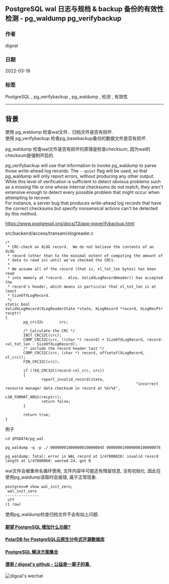 ## PostgreSQL wal 日志与规档 & backup 备份的有效性检测 - pg_waldump pg_verifybackup  
    
### 作者    
digoal    
    
### 日期    
2022-03-18   
    
### 标签    
PostgreSQL , pg_verifybackup , pg_waldump , 检测 , 有效性    
    
----    
    
## 背景    
  
使用 pg_waldump 检查wal文件、归档文件是否有损坏.  
使用 pg_verifybackup 检查pg_basebackup备份的数据文件是否有损坏.   
  
pg_waldump 检查wal文件是否有损坏的原理是检查checksum, 因为wal的checksum是强制开启的.   
  
pg_verifybackup will use that information to invoke pg_waldump to parse those write-ahead log records. The `--quiet` flag will be used, so that pg_waldump will only report errors, without producing any other output.   
While this level of verification is sufficient to detect obvious problems such as a missing file or one whose internal checksums do not match, they aren't extensive enough to detect every possible problem that might occur when attempting to recover.   
For instance, a server bug that produces write-ahead log records that have the correct checksums but specify nonsensical actions can't be detected by this method.  
  
https://www.postgresql.org/docs/13/app-pgverifybackup.html  
  
src/backend/access/transam/xlogreader.c  
  
```  
/*  
 * CRC-check an XLOG record.  We do not believe the contents of an XLOG  
 * record (other than to the minimal extent of computing the amount of  
 * data to read in) until we've checked the CRCs.  
 *  
 * We assume all of the record (that is, xl_tot_len bytes) has been read  
 * into memory at *record.  Also, ValidXLogRecordHeader() has accepted the  
 * record's header, which means in particular that xl_tot_len is at least  
 * SizeOfXLogRecord.  
 */  
static bool  
ValidXLogRecord(XLogReaderState *state, XLogRecord *record, XLogRecPtr recptr)  
{  
        pg_crc32c       crc;  
  
        /* Calculate the CRC */  
        INIT_CRC32C(crc);  
        COMP_CRC32C(crc, ((char *) record) + SizeOfXLogRecord, record->xl_tot_len - SizeOfXLogRecord);  
        /* include the record header last */  
        COMP_CRC32C(crc, (char *) record, offsetof(XLogRecord, xl_crc));  
        FIN_CRC32C(crc);  
  
        if (!EQ_CRC32C(record->xl_crc, crc))  
        {  
                report_invalid_record(state,  
                                                          "incorrect resource manager data checksum in record at %X/%X",  
                                                          LSN_FORMAT_ARGS(recptr));  
                return false;  
        }  
  
        return true;  
}  
```  
  
  
例子  
  
```  
cd $PGDATA/pg_wal  
  
pg_waldump -q -p ./ 000000010000000100000045 000000010000000100000076  
  
pg_waldump: fatal: error in WAL record at 1/47000028: invalid record length at 1/47000060: wanted 24, got 0   
```  
  
wal文件会被重命名循环使用, 文件内容中可能还有残留信息, 没有初始化. 因此在使用pg_waldump读取时会报错, 属于正常现象.    
  
```  
postgres=# show wal_init_zero;  
 wal_init_zero   
---------------  
 off  
(1 row)  
```  
  
使用pg_waldump检查归档文件不会有如上问题.   
  
  
  
  
  
  
#### [期望 PostgreSQL 增加什么功能?](https://github.com/digoal/blog/issues/76 "269ac3d1c492e938c0191101c7238216")
  
  
#### [PolarDB for PostgreSQL云原生分布式开源数据库](https://github.com/ApsaraDB/PolarDB-for-PostgreSQL "57258f76c37864c6e6d23383d05714ea")
  
  
#### [PostgreSQL 解决方案集合](https://yq.aliyun.com/topic/118 "40cff096e9ed7122c512b35d8561d9c8")
  
  
#### [德哥 / digoal's github - 公益是一辈子的事.](https://github.com/digoal/blog/blob/master/README.md "22709685feb7cab07d30f30387f0a9ae")
  
  
![digoal's wechat](../pic/digoal_weixin.jpg "f7ad92eeba24523fd47a6e1a0e691b59")
  
